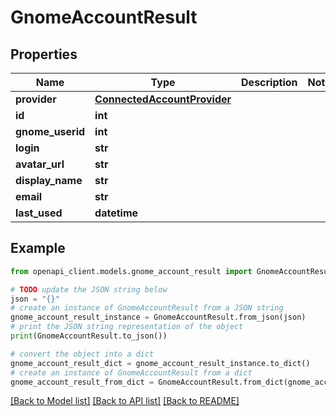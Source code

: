 # GnomeAccountResult


## Properties

Name | Type | Description | Notes
------------ | ------------- | ------------- | -------------
**provider** | [**ConnectedAccountProvider**](ConnectedAccountProvider.md) |  | 
**id** | **int** |  | 
**gnome_userid** | **int** |  | 
**login** | **str** |  | 
**avatar_url** | **str** |  | 
**display_name** | **str** |  | 
**email** | **str** |  | 
**last_used** | **datetime** |  | 

## Example

```python
from openapi_client.models.gnome_account_result import GnomeAccountResult

# TODO update the JSON string below
json = "{}"
# create an instance of GnomeAccountResult from a JSON string
gnome_account_result_instance = GnomeAccountResult.from_json(json)
# print the JSON string representation of the object
print(GnomeAccountResult.to_json())

# convert the object into a dict
gnome_account_result_dict = gnome_account_result_instance.to_dict()
# create an instance of GnomeAccountResult from a dict
gnome_account_result_from_dict = GnomeAccountResult.from_dict(gnome_account_result_dict)
```
[[Back to Model list]](../README.md#documentation-for-models) [[Back to API list]](../README.md#documentation-for-api-endpoints) [[Back to README]](../README.md)


